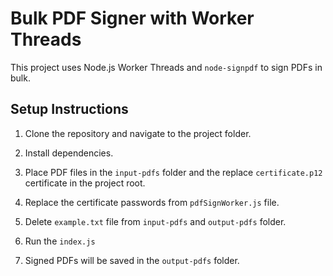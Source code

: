 # Bulk PDF Signer with Worker Threads

This project uses Node.js Worker Threads and `node-signpdf` to sign PDFs in bulk.

## Setup Instructions
1. Clone the repository and navigate to the project folder.

2. Install dependencies.

3. Place PDF files in the `input-pdfs` folder and the replace `certificate.p12` certificate in the project root.

4. Replace the certificate passwords from `pdfSignWorker.js` file.

5. Delete `example.txt` file from `input-pdfs` and `output-pdfs` folder.

6. Run the `index.js`

7. Signed PDFs will be saved in the `output-pdfs` folder.
